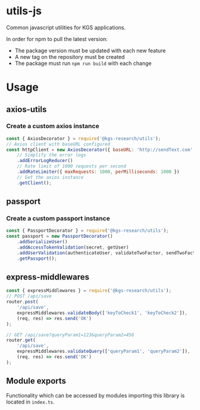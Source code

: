 # utils-js

Common javascript utilities for KGS applications.

In order for npm to pull the latest version:

-   The package version must be updated with each new feature
-   A new tag on the repository must be created
-   The package must run `npm run build` with each change
# Usage

## axios-utils

### Create a custom axios instance

```js
const { AxiosDecorator } = require('@kgs-research/utils');
// Axios client with baseURL configured
const httpClient = new AxiosDecorator({ baseURL: 'http://sendText.com' })
    // Simplify the error logs
    .addErrorLogReducer()
    // Rate limit of 1000 requests per second
    .addRateLimiter({ maxRequests: 1000, perMilliseconds: 1000 })
    // Get the axios instance
    .getClient();
```

## passport

### Create a custom passport instance

```js
const { PassportDecorator } = require('@kgs-research/utils');
const passport = new PassportDecorator()
    .addSerializeUser()
    .addAccessTokenValidation(secret, getUser)
    .addUserValidation(authenticateUser, validateTwoFactor, sendTwoFactorEmail)
    .getPassport();
```

## express-middlewares

```js
const { expressMiddlewares } = require('@kgs-research/utils');
// POST /api/save
router.post(
    '/api/save',
    expressMiddlewares.validateBody(['keyToCheck1', 'keyToCheck2']),
    (req, res) => res.send('OK')
);

// GET /api/save?queryParam1=123&queryParam2=456
router.get(
    '/api/save',
    expressMiddlewares.validateQuery(['queryParam1', 'queryParam2']),
    (req, res) => res.send('OK')
);
```

## Module exports

Functionality which can be accessed by modules importing this library is located in `index.ts`.
